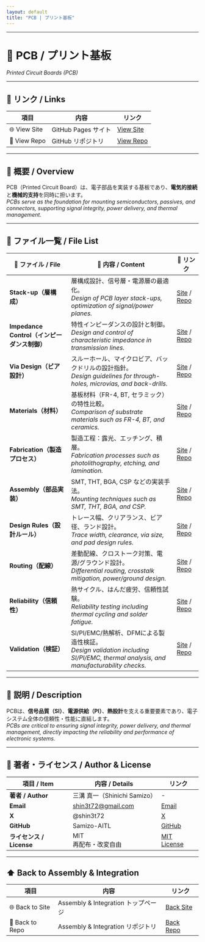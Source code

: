 ```yaml
---
layout: default
title: "PCB | プリント基板"
---
```


---

# 📐 PCB / プリント基板  
*Printed Circuit Boards (PCB)*  

---

## 🔗 リンク / Links
| 項目 | 内容 | リンク |
|------|------|--------|
| 🌐 View Site | GitHub Pages サイト | [View Site](https://samizo-aitl.github.io/Edusemi-Plus/Assembly-Integration/PCB/) |
| 📂 View Repo | GitHub リポジトリ | [View Repo](https://github.com/Samizo-AITL/Edusemi-Plus/tree/main/Assembly-Integration/PCB) |

---

## 📖 概要 / Overview
PCB（Printed Circuit Board）は、電子部品を実装する基板であり、**電気的接続**と**機械的支持**を同時に担います。  
*PCBs serve as the foundation for mounting semiconductors, passives, and connectors, supporting signal integrity, power delivery, and thermal management.*  

---

## 📂 ファイル一覧 / File List
| 📘 ファイル / File | 📑 内容 / Content | 🔗 リンク |
|--------------------|------------------|-----------|
| **Stack-up（層構成）** | 層構成設計、信号層・電源層の最適化。<br>*Design of PCB layer stack-ups, optimization of signal/power planes.* | [Site](https://samizo-aitl.github.io/Edusemi-Plus/Assembly-Integration/PCB/stackup) / [Repo](https://github.com/Samizo-AITL/Edusemi-Plus/blob/main/Assembly-Integration/PCB/stackup.md) |
| **Impedance Control（インピーダンス制御）** | 特性インピーダンスの設計と制御。<br>*Design and control of characteristic impedance in transmission lines.* | [Site](https://samizo-aitl.github.io/Edusemi-Plus/Assembly-Integration/PCB/impedance-control) / [Repo](https://github.com/Samizo-AITL/Edusemi-Plus/blob/main/Assembly-Integration/PCB/impedance-control.md) |
| **Via Design（ビア設計）** | スルーホール、マイクロビア、バックドリルの設計指針。<br>*Design guidelines for through-holes, microvias, and back-drills.* | [Site](https://samizo-aitl.github.io/Edusemi-Plus/Assembly-Integration/PCB/via-design) / [Repo](https://github.com/Samizo-AITL/Edusemi-Plus/blob/main/Assembly-Integration/PCB/via-design.md) |
| **Materials（材料）** | 基板材料（FR-4, BT, セラミック）の特性比較。<br>*Comparison of substrate materials such as FR-4, BT, and ceramics.* | [Site](https://samizo-aitl.github.io/Edusemi-Plus/Assembly-Integration/PCB/materials) / [Repo](https://github.com/Samizo-AITL/Edusemi-Plus/blob/main/Assembly-Integration/PCB/materials.md) |
| **Fabrication（製造プロセス）** | 製造工程：露光、エッチング、積層。<br>*Fabrication processes such as photolithography, etching, and lamination.* | [Site](https://samizo-aitl.github.io/Edusemi-Plus/Assembly-Integration/PCB/fabrication) / [Repo](https://github.com/Samizo-AITL/Edusemi-Plus/blob/main/Assembly-Integration/PCB/fabrication.md) |
| **Assembly（部品実装）** | SMT, THT, BGA, CSP などの実装手法。<br>*Mounting techniques such as SMT, THT, BGA, and CSP.* | [Site](https://samizo-aitl.github.io/Edusemi-Plus/Assembly-Integration/PCB/assembly) / [Repo](https://github.com/Samizo-AITL/Edusemi-Plus/blob/main/Assembly-Integration/PCB/assembly.md) |
| **Design Rules（設計ルール）** | トレース幅、クリアランス、ビア径、ランド設計。<br>*Trace width, clearance, via size, and pad design rules.* | [Site](https://samizo-aitl.github.io/Edusemi-Plus/Assembly-Integration/PCB/design_rules) / [Repo](https://github.com/Samizo-AITL/Edusemi-Plus/blob/main/Assembly-Integration/PCB/design_rules.md) |
| **Routing（配線）** | 差動配線、クロストーク対策、電源/グラウンド設計。<br>*Differential routing, crosstalk mitigation, power/ground design.* | [Site](https://samizo-aitl.github.io/Edusemi-Plus/Assembly-Integration/PCB/routing) / [Repo](https://github.com/Samizo-AITL/Edusemi-Plus/blob/main/Assembly-Integration/PCB/routing.md) |
| **Reliability（信頼性）** | 熱サイクル、はんだ疲労、信頼性試験。<br>*Reliability testing including thermal cycling and solder fatigue.* | [Site](https://samizo-aitl.github.io/Edusemi-Plus/Assembly-Integration/PCB/reliability) / [Repo](https://github.com/Samizo-AITL/Edusemi-Plus/blob/main/Assembly-Integration/PCB/reliability.md) |
| **Validation（検証）** | SI/PI/EMC/熱解析、DFMによる製造性検証。<br>*Design validation including SI/PI/EMC, thermal analysis, and manufacturability checks.* | [Site](https://samizo-aitl.github.io/Edusemi-Plus/Assembly-Integration/PCB/validation) / [Repo](https://github.com/Samizo-AITL/Edusemi-Plus/blob/main/Assembly-Integration/PCB/validation.md) |

---

## 📑 説明 / Description
PCBは、**信号品質（SI）**、**電源供給（PI）**、**熱設計**を支える重要要素であり、電子システム全体の信頼性・性能に直結します。  
*PCBs are critical to ensuring signal integrity, power delivery, and thermal management, directly impacting the reliability and performance of electronic systems.*  

---

## 👤 著者・ライセンス / Author & License
| 項目 / Item | 内容 / Details | リンク |
|-------------|----------------|--------|
| **著者 / Author** | 三溝 真一（Shinichi Samizo） | - |
| **Email** | shin3t72@gmail.com | [Email](mailto:shin3t72@gmail.com) |
| **X** | @shin3t72 | [X](https://x.com/shin3t72) |
| **GitHub** | Samizo-AITL | [GitHub](https://github.com/Samizo-AITL) |
| **ライセンス / License** | MIT <br> 再配布・改変自由 | [MIT License](LICENSE) |

---

## ⬆️ Back to Assembly & Integration
| 項目 | 内容 | リンク |
|------|------|--------|
| 🌐 Back to Site | Assembly & Integration トップページ | [Back Site](https://samizo-aitl.github.io/Edusemi-Plus/Assembly-Integration/) |
| 📂 Back to Repo | Assembly & Integration リポジトリ | [Back Repo](https://github.com/Samizo-AITL/Edusemi-Plus/tree/main/Assembly-Integration) |
